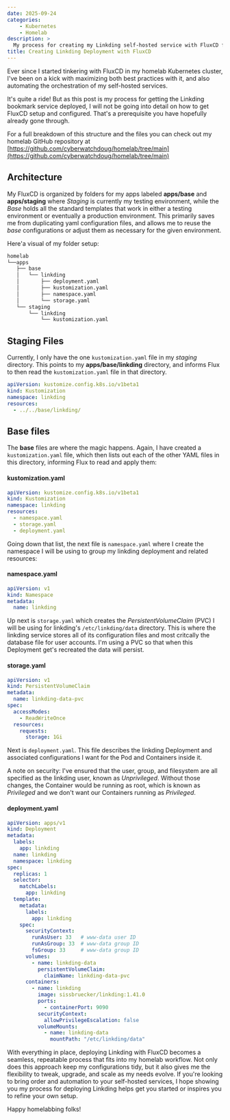 ```yaml
---
date: 2025-09-24
categories:
    - Kubernetes
    - Homelab
description: >
  My process for creating my Linkding self-hosted service with FluxCD for my homelab Kubernetes cluster
title: Creating Linkding Deployment with FluxCD
---
```


Ever since I started tinkering with FluxCD in my homelab Kubernetes cluster, I've been on a kick with maximizing both best practices with it, and also automating the orchestration of my self-hosted services.

It's quite a ride! But as this post is my process for getting the Linkding bookmark service deployed, I will not be going into detail on how to get FluxCD setup and configured. That's a prerequisite you have hopefully already gone through.

For a full breakdown of this structure and the files you can check out my homelab GitHub repository at [https://github.com/cyberwatchdoug/homelab/tree/main](https://github.com/cyberwatchdoug/homelab/tree/main)

<!-- more -->

## Architecture

My FluxCD is organized by folders for my apps labeled **apps/base** and **apps/staging** where *Staging* is currently my testing environment, while the *Base* holds all the standard templates that work in either a testing environment or eventually a production environment. This primarily saves me from duplicating yaml configuration files, and allows me to reuse the *base* configurations or adjust them as necessary for the given environment.

Here'a visual of my folder setup:

```sh
homelab
└──apps
   ├── base
   │   └── linkding
   │       ├── deployment.yaml
   │       ├── kustomization.yaml
   │       ├── namespace.yaml
   │       └── storage.yaml
   └── staging
       └── linkding
           └── kustomization.yaml
```

## Staging Files

Currently, I only have the one `kustomization.yaml` file in my *staging* directory. This points to my **apps/base/linkding** directory, and informs Flux to then read the `kustomization.yaml` file in that directory.

```yaml
apiVersion: kustomize.config.k8s.io/v1beta1
kind: Kustomization
namespace: linkding
resources:
  - ../../base/linkding/
```

## Base files

The **base** files are where the magic happens. Again, I have created a `kustomization.yaml` file, which then lists out each of the other YAML files in this directory, informing Flux to read and apply them:

#### kustomization.yaml
```yaml
apiVersion: kustomize.config.k8s.io/v1beta1
kind: Kustomization
namespace: linkding
resources:
  - namespace.yaml
  - storage.yaml
  - deployment.yaml
```

Going down that list, the next file is `namespace.yaml` where I create the namespace I will be using to group my linkding deployment and related resources:

#### namespace.yaml
```yaml
apiVersion: v1
kind: Namespace
metadata:
  name: linkding
```

Up next is `storage.yaml` which creates the *PersistentVolumeClaim* (PVC) I will be using for linkding's `/etc/linkding/data` directory. This is where the linkding service stores all of its configuration files and most critcally the database file for user accounts. I'm using a PVC so that when this Deployment get's recreated the data will persist.

#### storage.yaml
```yaml
apiVersion: v1
kind: PersistentVolumeClaim
metadata:
  name: linkding-data-pvc
spec:
  accessModes:
    - ReadWriteOnce
  resources:
    requests:
      storage: 1Gi
```

Next is `deployment.yaml`. This file describes the linkding Deployment and associated configurations I want for the Pod and Containers inside it.

A note on security: I've ensured that the user, group, and filesystem are all specified as the linkding user, known as *Unprivileged*. Without those changes, the Container would be running as root, which is known as *Privileged* and we don't want our Containers running as *Privileged*.

#### deployment.yaml
```yaml
apiVersion: apps/v1
kind: Deployment
metadata:
  labels:
    app: linkding
  name: linkding
  namespace: linkding
spec:
  replicas: 1
  selector:
    matchLabels:
      app: linkding
  template:
    metadata:
      labels:
        app: linkding
    spec:
      securityContext:
        runAsUser: 33   # www-data user ID
        runAsGroup: 33  # www-data group ID
        fsGroup: 33     # www-data group ID
      volumes:
        - name: linkding-data
          persistentVolumeClaim:
            claimName: linkding-data-pvc
      containers:
        - name: linkding
          image: sissbruecker/linkding:1.41.0
          ports:
            - containerPort: 9090
          securityContext:
            allowPrivilegeEscalation: false
          volumeMounts:
            - name: linkding-data
              mountPath: "/etc/linkding/data"
```

With everything in place, deploying Linkding with FluxCD becomes a seamless, repeatable process that fits into my homelab workflow. Not only does this approach keep my configurations tidy, but it also gives me the flexibility to tweak, upgrade, and scale as my needs evolve. If you're looking to bring order and automation to your self-hosted services, I hope showing you my process for deploying Linkding helps get you started or inspires you to refine your own setup.

Happy homelabbing folks!